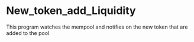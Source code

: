 # New_token_add_Liquidity
This program watches the mempool  and notifies on the new token that are added to the pool
